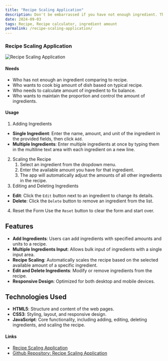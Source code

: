 ```yaml
---
title: "Recipe Scaling Application"
description: Don't be embarrassed if you have not enough ingredient. This utility helps you cook by calculating each ingredient, how much you have a ingredient.
date: 2024-09-03
tags: Recipe, Recipe calculator, ingredient amount
permalink: /recipe-scaling-application/
---
```


### Recipe Scaling Application

<img src="{{site.assets}}{{ page.permalink }}recipescalingapplication.jpg" alt="Recipe Scaling Application">

#### Needs

- Who has not enough an ingredient comparing to recipe.
- Who wants to cook big amount of dish based on typical recipe.
- Who needs to calculate amount of ingredient to fix balance.
- Who wants to maintain the proportion and control the amount of ingredients.

#### Usage

1. Adding Ingredients

- **Single Ingredient**: Enter the name, amount, and unit of the ingredient in the provided fields, then click `Add`.
- **Multiple Ingredients**: Enter multiple ingredients at once by typing them in the multiline text area with each ingredient on a new line.

2. Scaling the Recipe
   1. Select an ingredient from the dropdown menu.
   2. Enter the available amount you have for that ingredient.
   3. The app will automatically adjust the amounts of all other ingredients in the recipe.
3. Editing and Deleting Ingredients

- **Edit**: Click the `Edit` button next to an ingredient to change its details.
- **Delete**: Click the `Delete` button to remove an ingredient from the list.

4. Reset the Form
   Use the `Reset` button to clear the form and start over.

## Features

- **Add Ingredients**: Users can add ingredients with specified amounts and units to a recipe.
- **Multiple Ingredients Input**: Allows bulk input of ingredients with a single input area.
- **Recipe Scaling**: Automatically scales the recipe based on the selected available amount of a specific ingredient.
- **Edit and Delete Ingredients**: Modify or remove ingredients from the recipe.
- **Responsive Design**: Optimized for both desktop and mobile devices.

## Technologies Used

- **HTML5**: Structure and content of the web pages.
- **CSS3**: Styling, layout, and responsive design.
- **JavaScript**: Core functionality, including adding, editing, deleting ingredients, and scaling the recipe.

#### Links

- [Recipe Scaling Application](https://saramjh.github.io/recipeCalc/)
- [Github Repository: Recipe Scaling Application](https://github.com/saramjh/recipeCalc)
